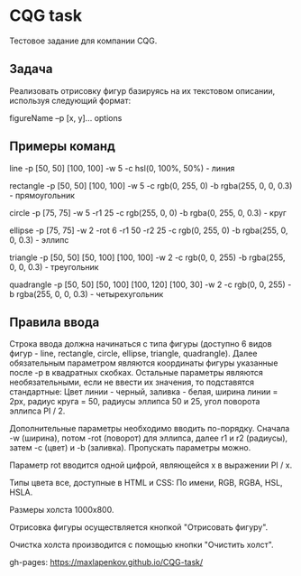 # CQG task

Тестовое задание для компании CQG.

## Задача

Реализовать отрисовку фигур базируясь на их текстовом описании, используя
следующий формат:

figureName –p [x, y]... options

## Примеры команд
line -p [50, 50] [100, 100] -w 5 -c hsl(0, 100%, 50%) - линия

rectangle -p [50, 50] [100, 100] -w 5 -c rgb(0, 255, 0) -b rgba(255, 0, 0, 0.3) - прямоугольник

circle -p [75, 75] -w 5 -r1 25 -c rgb(255, 0, 0) -b rgba(0, 255, 0, 0.3) - круг

ellipse -p [75, 75] -w 2 -rot 6 -r1 50 -r2 25 -c rgb(0, 255, 0) -b rgba(255, 0, 0, 0.3) - эллипс

triangle -p [50, 50] [50, 100] [100, 100] -w 2 -c rgb(0, 0, 255) -b rgba(255, 0, 0, 0.3) - треугольник

quadrangle -p [50, 50] [50, 100] [100, 120] [100, 30] -w 2 -c rgb(0, 0, 255) -b rgba(255, 0, 0, 0.3) - четырехугольник

## Правила ввода
Строка ввода должна начинаться с типа фигуры (доступно 6 видов фигур - line, rectangle, circle, ellipse, triangle, quadrangle). Далее обязательным параметром являются координаты фигуры указанные после -p в квадратных скобках. Остальные параметры являются необязательными,
если не ввести их значения, то подставятся стандартные: Цвет линии - черный, заливка - белая, ширина линии = 2px, радиус круга = 50, радиусы эллипса 50 и 25, угол поворота эллипса PI / 2.

 Дополнительные параметры необходимо вводить по-порядку. Сначала -w (ширина), потом -rot (поворот) для эллипса, далее r1 и r2 (радиусы), затем -c (цвет) и -b (заливка). Пропускать параметры можно. 

Параметр rot вводится одной цифрой, являющейся x в выражении PI / x. 

Типы цвета все, доступные в HTML и CSS: По имени, RGB, RGBA, HSL, HSLA. 

Размеры холста 1000х800.

 Отрисовка фигуры осуществляется кнопкой "Отрисовать фигуру". 

Очистка холста производится с помощью кнопки "Очистить холст".

gh-pages: https://maxlapenkov.github.io/CQG-task/
